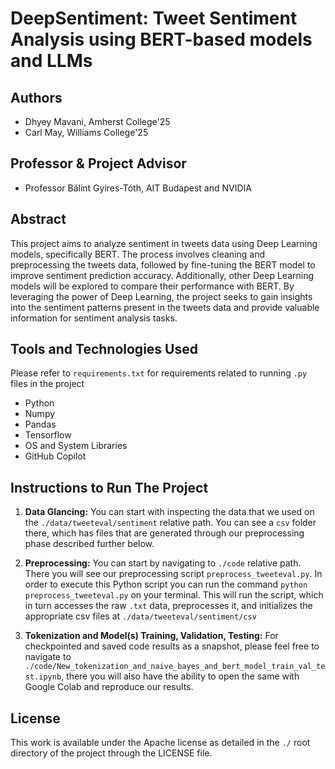 # DeepSentiment: Tweet Sentiment Analysis using BERT-based models and LLMs

## Authors
- Dhyey Mavani, Amherst College'25
- Carl May, Williams College'25

## Professor & Project Advisor
- Professor Bálint Gyires-Tóth, AIT Budapest and NVIDIA

## Abstract

This project aims to analyze sentiment in tweets data using Deep Learning models, specifically BERT. The process involves cleaning and preprocessing the tweets data, followed by fine-tuning the BERT model to improve sentiment prediction accuracy. Additionally, other Deep Learning models will be explored to compare their performance with BERT. By leveraging the power of Deep Learning, the project seeks to gain insights into the sentiment patterns present in the tweets data and provide valuable information for sentiment analysis tasks.

## Tools and Technologies Used
 Please refer to `requirements.txt` for requirements related to running `.py` files in the project
- Python
- Numpy
- Pandas
- Tensorflow
- OS and System Libraries
- GitHub Copilot

## Instructions to Run The Project

1. **Data Glancing:** You can start with inspecting the data that we used on the `./data/tweeteval/sentiment` relative path. You can see a `csv` folder there, which has files that are generated through our preprocessing phase described further below.

2. **Preprocessing:** You can start by navigating to `./code` relative path. There you will see our preprocessing script `preprocess_tweeteval.py`. In order to execute this Python script you can run the command `python preprocess_tweeteval.py` on your terminal. This will run the script, which in turn accesses the raw `.txt` data, preprocesses it, and initializes the appropriate csv files at `./data/tweeteval/sentiment/csv`

3. **Tokenization and Model(s) Training, Validation, Testing:** For checkpointed and saved code results as a snapshot, please feel free to navigate to `./code/New_tokenization_and_naive_bayes_and_bert_model_train_val_test.ipynb`, there you will also have the ability to open the same with Google Colab and reproduce our results.

## License

This work is available under the Apache license as detailed in the `./` root directory of the project through the LICENSE file.
